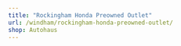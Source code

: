 ```yaml
---
title: "Rockingham Honda Preowned Outlet"
url: /windham/rockingham-honda-preowned-outlet/
shop: Autohaus
---
```


